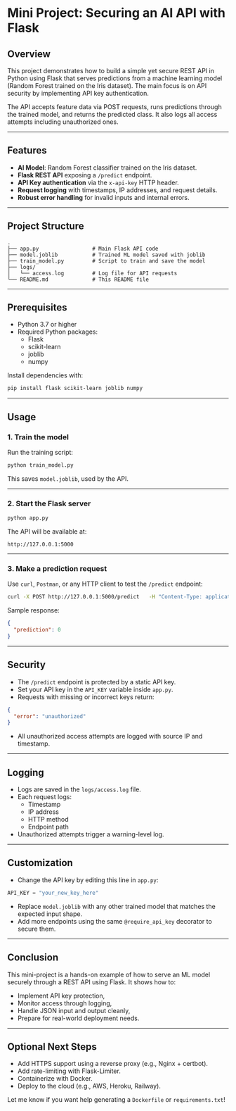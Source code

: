 # Mini Project: Securing an AI API with Flask

## Overview

This project demonstrates how to build a simple yet secure REST API in Python using Flask that serves predictions from a machine learning model (Random Forest trained on the Iris dataset). The main focus is on API security by implementing API key authentication.

The API accepts feature data via POST requests, runs predictions through the trained model, and returns the predicted class. It also logs all access attempts including unauthorized ones.

---

## Features

- **AI Model**: Random Forest classifier trained on the Iris dataset.
- **Flask REST API** exposing a `/predict` endpoint.
- **API Key authentication** via the `x-api-key` HTTP header.
- **Request logging** with timestamps, IP addresses, and request details.
- **Robust error handling** for invalid inputs and internal errors.

---

## Project Structure

```
.
├── app.py                 # Main Flask API code
├── model.joblib           # Trained ML model saved with joblib
├── train_model.py         # Script to train and save the model
├── logs/
│   └── access.log         # Log file for API requests
└── README.md              # This README file
```

---

## Prerequisites

- Python 3.7 or higher
- Required Python packages:
  - Flask
  - scikit-learn
  - joblib
  - numpy

Install dependencies with:

```bash
pip install flask scikit-learn joblib numpy
```

---

## Usage

### 1. Train the model

Run the training script:

```bash
python train_model.py
```

This saves `model.joblib`, used by the API.

---

### 2. Start the Flask server

```bash
python app.py
```

The API will be available at:

```
http://127.0.0.1:5000
```

---

### 3. Make a prediction request

Use `curl`, `Postman`, or any HTTP client to test the `/predict` endpoint:

```bash
curl -X POST http://127.0.0.1:5000/predict   -H "Content-Type: application/json"   -H "x-api-key: supersecretkey123"   -d '{"features": [5.1, 3.5, 1.4, 0.2]}'
```

Sample response:

```json
{
  "prediction": 0
}
```

---

## Security

- The `/predict` endpoint is protected by a static API key.
- Set your API key in the `API_KEY` variable inside `app.py`.
- Requests with missing or incorrect keys return:

```json
{
  "error": "unauthorized"
}
```

- All unauthorized access attempts are logged with source IP and timestamp.

---

## Logging

- Logs are saved in the `logs/access.log` file.
- Each request logs:
  - Timestamp
  - IP address
  - HTTP method
  - Endpoint path
- Unauthorized attempts trigger a warning-level log.

---

## Customization

- Change the API key by editing this line in `app.py`:

```python
API_KEY = "your_new_key_here"
```

- Replace `model.joblib` with any other trained model that matches the expected input shape.
- Add more endpoints using the same `@require_api_key` decorator to secure them.

---

## Conclusion

This mini-project is a hands-on example of how to serve an ML model securely through a REST API using Flask. It shows how to:
- Implement API key protection,
- Monitor access through logging,
- Handle JSON input and output cleanly,
- Prepare for real-world deployment needs.

---

## Optional Next Steps

- Add HTTPS support using a reverse proxy (e.g., Nginx + certbot).
- Add rate-limiting with Flask-Limiter.
- Containerize with Docker.
- Deploy to the cloud (e.g., AWS, Heroku, Railway).

Let me know if you want help generating a `Dockerfile` or `requirements.txt`!

